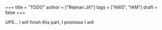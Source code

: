 +++ 
title = "TODO"
author = ["Rejman Jiří"]
tags = ["AWS", "IAM"]
draft = false
+++ 

UPS... I will finish this part, I promisse I will
